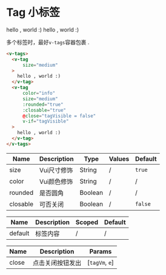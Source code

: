 # Tag 小标签

<div class="demo-box">
  <v-tags>
    <v-tag
        size="medium"
    >
      hello , world :)
    </v-tag>
    <v-tag
        color="info"
        size="medium"
        :rounded="true"
        :closable="true"
        @close="tagVisible = false"
        v-if="tagVisible"
    >
      hello , world :)
    </v-tag>
  </v-tags>
</div>


多个标签时，最好`v-tags`容器包裹 .
```html
<v-tags>
  <v-tag
      size="medium"
  >
    hello , world :)
  </v-tag>
  <v-tag
      color="info"
      size="medium"
      :rounded="true"
      :closable="true"
      @close="tagVisible = false"
      v-if="tagVisible"
  >
    hello , world :)
  </v-tag>
</v-tags>
```

<div class="demo-box">
<component-doc-table>
<div slot="props">

Name       | Description    | Type     | Values | Default
----       | -------------- | -------- | ------ | -------
size       | Vui尺寸修饰     | String   | /      | `true`
color      | Vui颜色修饰     | String   | /      | /
rounded    | 是否圆角        | Boolean  | /      | /
closable   | 可否关闭        | Boolean  | /      | `false`
</div>
<div slot="slots">

Name       | Description    | Scoped | Default
----       | -------------- | ------ | -------
default    | 标签内容        | /      | /
</div>
<div slot="events">

Name       | Description          | Params
----       | ------------         | --------
close      | 点击关闭按钮发出        | [`tagVm`, `e`]
</div>
</component-doc-table>
</div>

<script>
  export default {
    data () {
      return {
        tagVisible: true
      }
    },
    methods: {
      _handleTagClose (tagVm, e) {
        this.tagVisible = false
      }
    }
  }
</script>
